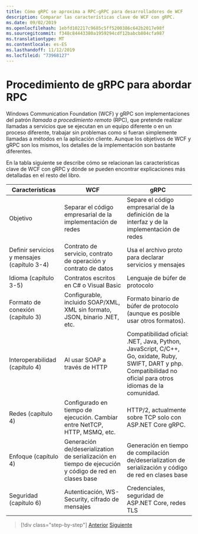 ```yaml
---
title: Cómo gRPC se aproxima a RPC-gRPC para desarrolladores de WCF
description: Comparar las características clave de WCF con gRPC.
ms.date: 09/02/2019
ms.openlocfilehash: 1ebfd102217c9685c5ff5200386c642b2017e98f
ms.sourcegitcommit: f348c84443380a1959294cdf12babcb804cfa987
ms.translationtype: MT
ms.contentlocale: es-ES
ms.lasthandoff: 11/12/2019
ms.locfileid: "73968127"
---
```

# <a name="how-grpc-approaches-rpc"></a>Procedimiento de gRPC para abordar RPC

Windows Communication Foundation (WCF) y gRPC son implementaciones del patrón *llamada a procedimiento remoto* (RPC), que pretende realizar llamadas a servicios que se ejecutan en un equipo diferente o en un proceso diferente, trabajar sin problemas como si fueran simplemente llamadas a métodos en la aplicación cliente. Aunque los objetivos de WCF y gRPC son los mismos, los detalles de la implementación son bastante diferentes.

En la tabla siguiente se describe cómo se relacionan las características clave de WCF con gRPC y dónde se pueden encontrar explicaciones más detalladas en el resto del libro.

| Características | WCF | gRPC |
| -------- | --- | ---- |
| Objetivo | Separar el código empresarial de la implementación de redes | Separe el código empresarial de la definición de la interfaz y de la implementación de redes |
| Definir servicios y mensajes (capítulo 3-4)  | Contrato de servicio, contrato de operación y contrato de datos | Usa el archivo proto para declarar servicios y mensajes |
| Idioma (capítulo 3-5) | Contratos escritos en C# o Visual Basic | Lenguaje de búfer de protocolo |
| Formato de conexión (capítulo 3) | Configurable, incluido SOAP/XML, XML sin formato, JSON, binario .NET, etc. | Formato binario de búfer de protocolo (aunque es posible usar otros formatos).
| Interoperabilidad (capítulo 4) | Al usar SOAP a través de HTTP | Compatibilidad oficial: .NET, Java, Python, JavaScript, C/C++, Go, oxidate, Ruby, SWIFT, DART y php. Compatibilidad no oficial para otros idiomas de la comunidad. |
| Redes (capítulo 4) | Configurado en tiempo de ejecución. Cambiar entre NetTCP, HTTP, MSMQ, etc. | HTTP/2, actualmente sobre TCP solo con ASP.NET Core gRPC. |
| Enfoque (capítulo 4) | Generación de/deserialization de serialización en tiempo de ejecución y código de red en clases base | Generación en tiempo de compilación de/deserialization de serialización y código de red en clases base |
| Seguridad (capítulo 6) | Autenticación, WS-Security, cifrado de mensajes | Credenciales, seguridad de ASP.NET Core, redes TLS |

>[!div class="step-by-step"]
>[Anterior](grpc-overview.md)
>[Siguiente](interface-definition-language.md)
